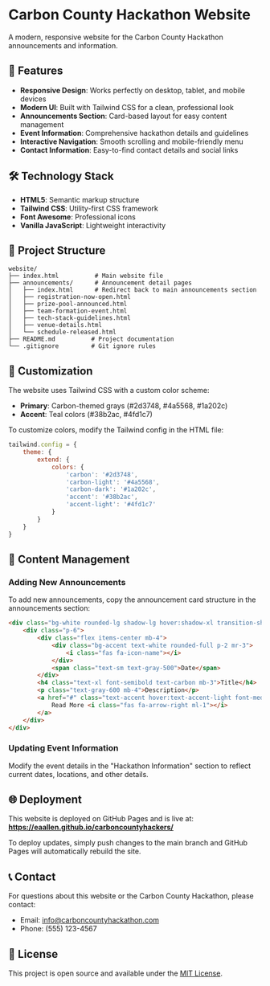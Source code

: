 # Carbon County Hackathon Website

A modern, responsive website for the Carbon County Hackathon announcements and information.

## 🚀 Features

- **Responsive Design**: Works perfectly on desktop, tablet, and mobile devices
- **Modern UI**: Built with Tailwind CSS for a clean, professional look
- **Announcements Section**: Card-based layout for easy content management
- **Event Information**: Comprehensive hackathon details and guidelines
- **Interactive Navigation**: Smooth scrolling and mobile-friendly menu
- **Contact Information**: Easy-to-find contact details and social links

## 🛠️ Technology Stack

- **HTML5**: Semantic markup structure
- **Tailwind CSS**: Utility-first CSS framework
- **Font Awesome**: Professional icons
- **Vanilla JavaScript**: Lightweight interactivity

## 📁 Project Structure

```
website/
├── index.html          # Main website file
├── announcements/      # Announcement detail pages
│   ├── index.html      # Redirect back to main announcements section
│   ├── registration-now-open.html
│   ├── prize-pool-announced.html
│   ├── team-formation-event.html
│   ├── tech-stack-guidelines.html
│   ├── venue-details.html
│   └── schedule-released.html
├── README.md          # Project documentation
└── .gitignore         # Git ignore rules
```

## 🎨 Customization

The website uses Tailwind CSS with a custom color scheme:
- **Primary**: Carbon-themed grays (#2d3748, #4a5568, #1a202c)
- **Accent**: Teal colors (#38b2ac, #4fd1c7)

To customize colors, modify the Tailwind config in the HTML file:
```javascript
tailwind.config = {
    theme: {
        extend: {
            colors: {
                'carbon': '#2d3748',
                'carbon-light': '#4a5568',
                'carbon-dark': '#1a202c',
                'accent': '#38b2ac',
                'accent-light': '#4fd1c7'
            }
        }
    }
}
```

## 📝 Content Management

### Adding New Announcements

To add new announcements, copy the announcement card structure in the announcements section:

```html
<div class="bg-white rounded-lg shadow-lg hover:shadow-xl transition-shadow border-l-4 border-accent">
    <div class="p-6">
        <div class="flex items-center mb-4">
            <div class="bg-accent text-white rounded-full p-2 mr-3">
                <i class="fas fa-icon-name"></i>
            </div>
            <span class="text-sm text-gray-500">Date</span>
        </div>
        <h4 class="text-xl font-semibold text-carbon mb-3">Title</h4>
        <p class="text-gray-600 mb-4">Description</p>
        <a href="#" class="text-accent hover:text-accent-light font-medium">
            Read More <i class="fas fa-arrow-right ml-1"></i>
        </a>
    </div>
</div>
```

### Updating Event Information

Modify the event details in the "Hackathon Information" section to reflect current dates, locations, and other details.

## 🌐 Deployment

This website is deployed on GitHub Pages and is live at:
**https://eaallen.github.io/carboncountyhackers/**

To deploy updates, simply push changes to the main branch and GitHub Pages will automatically rebuild the site.

## 📞 Contact

For questions about this website or the Carbon County Hackathon, please contact:
- Email: info@carboncountyhackathon.com
- Phone: (555) 123-4567

## 📄 License

This project is open source and available under the [MIT License](LICENSE).